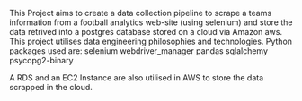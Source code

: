 This Project aims to create a data collection pipeline to scrape a teams information from a football analytics web-site (using selenium) and store the data retrived into a postgres database stored on a cloud via Amazon aws.
This project utilises data engineering philosophies and technologies.
Python packages used are:
selenium
webdriver_manager
pandas
sqlalchemy
psycopg2-binary

A RDS and an EC2 Instance are also utilised in AWS to store the data scrapped in the cloud.

